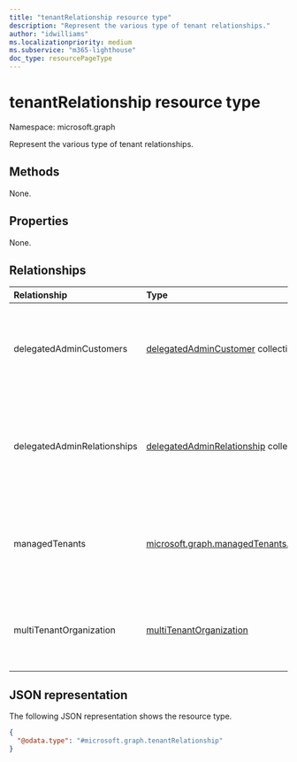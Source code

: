 ```yaml
---
title: "tenantRelationship resource type"
description: "Represent the various type of tenant relationships."
author: "idwilliams"
ms.localizationpriority: medium
ms.subservice: "m365-lighthouse"
doc_type: resourcePageType
---
```


# tenantRelationship resource type

Namespace: microsoft.graph

Represent the various type of tenant relationships.

## Methods

None.

## Properties

None.

## Relationships
|Relationship|Type|Description|
|:---|:---|:---|
|delegatedAdminCustomers|[delegatedAdminCustomer](../resources/delegatedadmincustomer.md) collection|The customer who has a delegated admin relationship with a Microsoft partner.|
|delegatedAdminRelationships|[delegatedAdminRelationship](../resources/delegatedadminrelationship.md) collection|The details of the delegated administrative privileges that a Microsoft partner has in a customer tenant.|
|managedTenants|[microsoft.graph.managedTenants.managedTenant](../resources/managedtenants-managedtenant.md)|The operations available to interact with the multi-tenant management platform.|
|multiTenantOrganization|[multiTenantOrganization](../resources/multitenantorganization.md)|Defines an organization with more than one instance of Microsoft Entra ID.|

## JSON representation
The following JSON representation shows the resource type.
<!-- {
  "blockType": "resource",
  "keyProperty": "id",
  "@odata.type": "microsoft.graph.tenantRelationship",
  "openType": false
}
-->
``` json
{
  "@odata.type": "#microsoft.graph.tenantRelationship"
}
```
